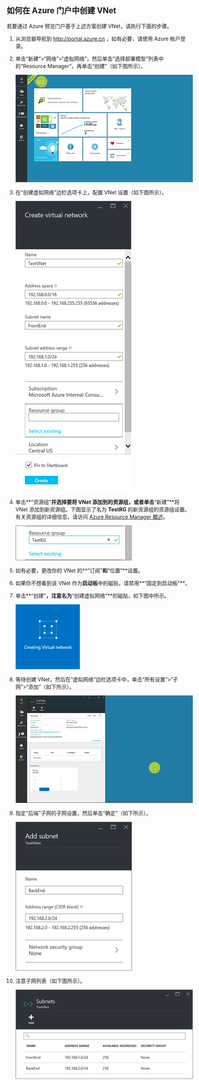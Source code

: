 <!-- Ibiza portal: tested -->

## 如何在 Azure 门户中创建 VNet

若要通过 Azure 预览门户基于上述方案创建 VNet，请执行下面的步骤。

1. 从浏览器导航到 http://portal.azure.cn ，如有必要，请使用 Azure 帐户登录。
2. 单击“新建”>“网络”>“虚拟网络”，然后单击“选择部署模型”列表中的“Resource Manager”，再单击“创建”（如下图所示）。

	![在 Azure 门户中创建 VNet](./media/virtual-networks-create-vnet-arm-pportal-include/vnet-create-arm-pportal-figure1.gif)

3. 在“创建虚拟网络”边栏选项卡上，配置 VNet 设置（如下图所示）。

	![创建虚拟网络边栏选项卡](./media/virtual-networks-create-vnet-arm-pportal-include/vnet-create-arm-pportal-figure2.png)

4. 单击**“资源组”**并选择要将 VNet 添加到的资源组，或者单击**“新建”**将 VNet 添加到新资源组。下图显示了名为 **TestRG** 的新资源组的资源组设置。有关资源组的详细信息，请访问 [Azure Resource Manager 概述](../articles/documentation/articles/resource-group-overview/#resource-groups)。

	![资源组](./media/virtual-networks-create-vnet-arm-pportal-include/vnet-create-arm-pportal-figure3.png)

5. 如有必要，更改你的 VNet 的**“订阅”**和**“位置”**设置。

6. 如果你不想看到该 VNet 作为**启动板**中的磁贴，请禁用**“固定到启动板”**。

7. 单击**“创建”**，注意名为**“创建虚拟网络”**的磁贴，如下图中所示。

	![创建虚拟网络磁贴](./media/virtual-networks-create-vnet-arm-pportal-include/vnet-create-arm-pportal-figure4.png)

8. 等待创建 VNet，然后在“虚拟网络”边栏选项卡中，单击“所有设置”>“子网”>“添加”（如下所示）。

	![在 Azure 门户中添加子网](./media/virtual-networks-create-vnet-arm-pportal-include/vnet-create-arm-pportal-figure5.gif)

9. 指定“后端”子网的子网设置，然后单击“确定”（如下所示）。

	![子网设置](./media/virtual-networks-create-vnet-arm-pportal-include/vnet-create-arm-pportal-figure6.png)

10. 注意子网列表（如下图所示）。

	![VNet 中的子网列表](./media/virtual-networks-create-vnet-arm-pportal-include/vnet-create-arm-pportal-figure7.png)
<!---HONumber=Mooncake_0418_2016-->